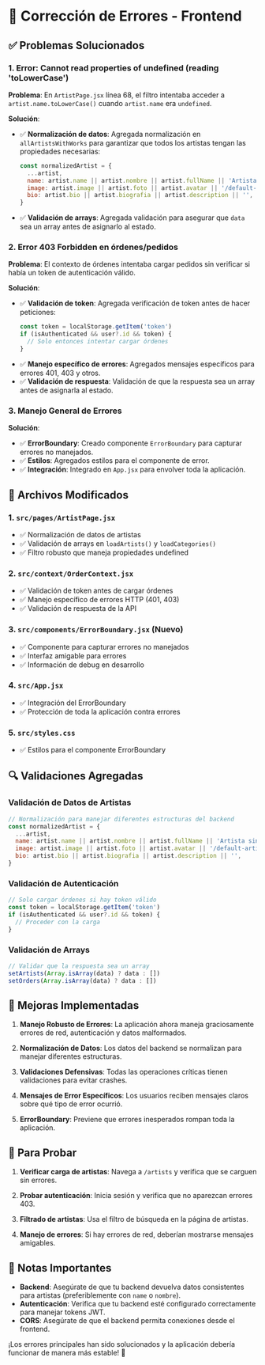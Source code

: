 # 🔧 Corrección de Errores - Frontend

## ✅ Problemas Solucionados

### 1. **Error: Cannot read properties of undefined (reading 'toLowerCase')**

**Problema**: En `ArtistPage.jsx` línea 68, el filtro intentaba acceder a `artist.name.toLowerCase()` cuando `artist.name` era `undefined`.

**Solución**:
- ✅ **Normalización de datos**: Agregada normalización en `allArtistsWithWorks` para garantizar que todos los artistas tengan las propiedades necesarias:
  ```jsx
  const normalizedArtist = {
    ...artist,
    name: artist.name || artist.nombre || artist.fullName || 'Artista sin nombre',
    image: artist.image || artist.foto || artist.avatar || '/default-artist.jpg',
    bio: artist.bio || artist.biografia || artist.description || '',
  }
  ```
- ✅ **Validación de arrays**: Agregada validación para asegurar que `data` sea un array antes de asignarlo al estado.

### 2. **Error 403 Forbidden en órdenes/pedidos**

**Problema**: El contexto de órdenes intentaba cargar pedidos sin verificar si había un token de autenticación válido.

**Solución**:
- ✅ **Validación de token**: Agregada verificación de token antes de hacer peticiones:
  ```jsx
  const token = localStorage.getItem('token')
  if (isAuthenticated && user?.id && token) {
    // Solo entonces intentar cargar órdenes
  }
  ```
- ✅ **Manejo específico de errores**: Agregados mensajes específicos para errores 401, 403 y otros.
- ✅ **Validación de respuesta**: Validación de que la respuesta sea un array antes de asignarla al estado.

### 3. **Manejo General de Errores**

**Solución**:
- ✅ **ErrorBoundary**: Creado componente `ErrorBoundary` para capturar errores no manejados.
- ✅ **Estilos**: Agregados estilos para el componente de error.
- ✅ **Integración**: Integrado en `App.jsx` para envolver toda la aplicación.

## 📁 Archivos Modificados

### 1. `src/pages/ArtistPage.jsx`
- ✅ Normalización de datos de artistas
- ✅ Validación de arrays en `loadArtists()` y `loadCategories()`
- ✅ Filtro robusto que maneja propiedades undefined

### 2. `src/context/OrderContext.jsx`
- ✅ Validación de token antes de cargar órdenes
- ✅ Manejo específico de errores HTTP (401, 403)
- ✅ Validación de respuesta de la API

### 3. `src/components/ErrorBoundary.jsx` (Nuevo)
- ✅ Componente para capturar errores no manejados
- ✅ Interfaz amigable para errores
- ✅ Información de debug en desarrollo

### 4. `src/App.jsx`
- ✅ Integración del ErrorBoundary
- ✅ Protección de toda la aplicación contra errores

### 5. `src/styles.css`
- ✅ Estilos para el componente ErrorBoundary

## 🔍 Validaciones Agregadas

### Validación de Datos de Artistas
```jsx
// Normalización para manejar diferentes estructuras del backend
const normalizedArtist = {
  ...artist,
  name: artist.name || artist.nombre || artist.fullName || 'Artista sin nombre',
  image: artist.image || artist.foto || artist.avatar || '/default-artist.jpg',
  bio: artist.bio || artist.biografia || artist.description || '',
}
```

### Validación de Autenticación
```jsx
// Solo cargar órdenes si hay token válido
const token = localStorage.getItem('token')
if (isAuthenticated && user?.id && token) {
  // Proceder con la carga
}
```

### Validación de Arrays
```jsx
// Validar que la respuesta sea un array
setArtists(Array.isArray(data) ? data : [])
setOrders(Array.isArray(data) ? data : [])
```

## 🚀 Mejoras Implementadas

1. **Manejo Robusto de Errores**: La aplicación ahora maneja graciosamente errores de red, autenticación y datos malformados.

2. **Normalización de Datos**: Los datos del backend se normalizan para manejar diferentes estructuras.

3. **Validaciones Defensivas**: Todas las operaciones críticas tienen validaciones para evitar crashes.

4. **Mensajes de Error Específicos**: Los usuarios reciben mensajes claros sobre qué tipo de error ocurrió.

5. **ErrorBoundary**: Previene que errores inesperados rompan toda la aplicación.

## 🧪 Para Probar

1. **Verificar carga de artistas**: Navega a `/artists` y verifica que se carguen sin errores.

2. **Probar autenticación**: Inicia sesión y verifica que no aparezcan errores 403.

3. **Filtrado de artistas**: Usa el filtro de búsqueda en la página de artistas.

4. **Manejo de errores**: Si hay errores de red, deberían mostrarse mensajes amigables.

## 📝 Notas Importantes

- **Backend**: Asegúrate de que tu backend devuelva datos consistentes para artistas (preferiblemente con `name` o `nombre`).
- **Autenticación**: Verifica que tu backend esté configurado correctamente para manejar tokens JWT.
- **CORS**: Asegúrate de que el backend permita conexiones desde el frontend.

¡Los errores principales han sido solucionados y la aplicación debería funcionar de manera más estable! 🎉